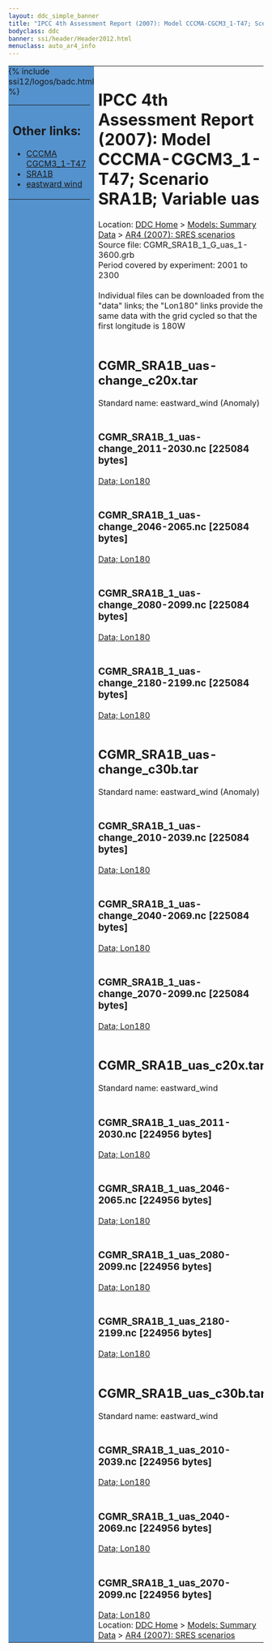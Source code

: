 ```yaml
---
layout: ddc_simple_banner
title: "IPCC 4th Assessment Report (2007): Model CCCMA-CGCM3_1-T47; Scenario SRA1B; Variable uas"
bodyclass: ddc
banner: ssi/header/Header2012.html
menuclass: auto_ar4_info
---
```



<table width="100%" border="0" cellspacing="0" cellpadding="0" style="border-collapse: collapse;">
<tr style="margin:0;padding:0;border:0;">
<td style="margin:0;padding:0;border:0;height:1pt;width:150pt;background:#5492CD;" valign="top" >

<div id="lh-col2" class="auto_ar4_info">
<table class="menumain" bgcolor="#5492CD" cellspacing="0" width="100%" border="0">
<tr><td>
<h2> Other links:</h2>
<ul>
<li><a href="/auto/ar4/model-CCCMA-CGCM3_1-T47.html">CCCMA<br/>CGCM3_1-T47</a></li>
<li><a href="/auto/ar4/scenario-SRA1B.html">SRA1B</a></li>
<li><a href="/auto/ar4/var-eastward_wind.html">eastward wind</a></li>
</ul>
</td></tr>
{% include ssi12/logos/badc.html %}
</table>
</div>
</td>
<td><h1>IPCC 4th Assessment Report (2007): Model CCCMA-CGCM3_1-T47; Scenario SRA1B; Variable uas</h1>

<!-- Breadcrumb1 -->
<div id="breadcrumb1" align="left">
Location: <a href="/index.html">DDC Home</a> > <a href="/sim/gcm_clim/">Models: Summary Data</a>
> <a href="/sim/gcm_clim/SRES_AR4/index.html">AR4 (2007): SRES scenarios</a>
</div>
<!-- End of Breadcrumb1 -->Source file: CGMR_SRA1B_1_G_uas_1-3600.grb
<br/>
Period covered by experiment: 2001 to 2300<br/>
<br/>Individual files can be downloaded from the "data" links; the "Lon180" links provide the same data
         with the grid cycled so that the first longitude is 180W<br/>
<br/><h2>CGMR_SRA1B_uas-change_c20x.tar</h2>
Standard name: eastward_wind (Anomaly)<br>
<br/><h3>CGMR_SRA1B_1_uas-change_2011-2030.nc [225084 bytes]</h3>
<a href="/cgi-bin/downl/ar4_nc/uas/CGMR_SRA1B_1_uas-change_2011-2030.nc">Data; </a><a href="/cgi-bin/downl/ar4_nc/uas/CGMR_SRA1B_1_uas-change_2011-2030.cyto180.nc"> Lon180</a><br/>
<br/><h3>CGMR_SRA1B_1_uas-change_2046-2065.nc [225084 bytes]</h3>
<a href="/cgi-bin/downl/ar4_nc/uas/CGMR_SRA1B_1_uas-change_2046-2065.nc">Data; </a><a href="/cgi-bin/downl/ar4_nc/uas/CGMR_SRA1B_1_uas-change_2046-2065.cyto180.nc"> Lon180</a><br/>
<br/><h3>CGMR_SRA1B_1_uas-change_2080-2099.nc [225084 bytes]</h3>
<a href="/cgi-bin/downl/ar4_nc/uas/CGMR_SRA1B_1_uas-change_2080-2099.nc">Data; </a><a href="/cgi-bin/downl/ar4_nc/uas/CGMR_SRA1B_1_uas-change_2080-2099.cyto180.nc"> Lon180</a><br/>
<br/><h3>CGMR_SRA1B_1_uas-change_2180-2199.nc [225084 bytes]</h3>
<a href="/cgi-bin/downl/ar4_nc/uas/CGMR_SRA1B_1_uas-change_2180-2199.nc">Data; </a><a href="/cgi-bin/downl/ar4_nc/uas/CGMR_SRA1B_1_uas-change_2180-2199.cyto180.nc"> Lon180</a><br/>
<br/><h2>CGMR_SRA1B_uas-change_c30b.tar</h2>
Standard name: eastward_wind (Anomaly)<br>
<br/><h3>CGMR_SRA1B_1_uas-change_2010-2039.nc [225084 bytes]</h3>
<a href="/cgi-bin/downl/ar4_nc/uas/CGMR_SRA1B_1_uas-change_2010-2039.nc">Data; </a><a href="/cgi-bin/downl/ar4_nc/uas/CGMR_SRA1B_1_uas-change_2010-2039.cyto180.nc"> Lon180</a><br/>
<br/><h3>CGMR_SRA1B_1_uas-change_2040-2069.nc [225084 bytes]</h3>
<a href="/cgi-bin/downl/ar4_nc/uas/CGMR_SRA1B_1_uas-change_2040-2069.nc">Data; </a><a href="/cgi-bin/downl/ar4_nc/uas/CGMR_SRA1B_1_uas-change_2040-2069.cyto180.nc"> Lon180</a><br/>
<br/><h3>CGMR_SRA1B_1_uas-change_2070-2099.nc [225084 bytes]</h3>
<a href="/cgi-bin/downl/ar4_nc/uas/CGMR_SRA1B_1_uas-change_2070-2099.nc">Data; </a><a href="/cgi-bin/downl/ar4_nc/uas/CGMR_SRA1B_1_uas-change_2070-2099.cyto180.nc"> Lon180</a><br/>
<br/><h2>CGMR_SRA1B_uas_c20x.tar</h2>
Standard name: eastward_wind<br>
<br/><h3>CGMR_SRA1B_1_uas_2011-2030.nc [224956 bytes]</h3>
<a href="/cgi-bin/downl/ar4_nc/uas/CGMR_SRA1B_1_uas_2011-2030.nc">Data; </a><a href="/cgi-bin/downl/ar4_nc/uas/CGMR_SRA1B_1_uas_2011-2030.cyto180.nc"> Lon180</a><br/>
<br/><h3>CGMR_SRA1B_1_uas_2046-2065.nc [224956 bytes]</h3>
<a href="/cgi-bin/downl/ar4_nc/uas/CGMR_SRA1B_1_uas_2046-2065.nc">Data; </a><a href="/cgi-bin/downl/ar4_nc/uas/CGMR_SRA1B_1_uas_2046-2065.cyto180.nc"> Lon180</a><br/>
<br/><h3>CGMR_SRA1B_1_uas_2080-2099.nc [224956 bytes]</h3>
<a href="/cgi-bin/downl/ar4_nc/uas/CGMR_SRA1B_1_uas_2080-2099.nc">Data; </a><a href="/cgi-bin/downl/ar4_nc/uas/CGMR_SRA1B_1_uas_2080-2099.cyto180.nc"> Lon180</a><br/>
<br/><h3>CGMR_SRA1B_1_uas_2180-2199.nc [224956 bytes]</h3>
<a href="/cgi-bin/downl/ar4_nc/uas/CGMR_SRA1B_1_uas_2180-2199.nc">Data; </a><a href="/cgi-bin/downl/ar4_nc/uas/CGMR_SRA1B_1_uas_2180-2199.cyto180.nc"> Lon180</a><br/>
<br/><h2>CGMR_SRA1B_uas_c30b.tar</h2>
Standard name: eastward_wind<br>
<br/><h3>CGMR_SRA1B_1_uas_2010-2039.nc [224956 bytes]</h3>
<a href="/cgi-bin/downl/ar4_nc/uas/CGMR_SRA1B_1_uas_2010-2039.nc">Data; </a><a href="/cgi-bin/downl/ar4_nc/uas/CGMR_SRA1B_1_uas_2010-2039.cyto180.nc"> Lon180</a><br/>
<br/><h3>CGMR_SRA1B_1_uas_2040-2069.nc [224956 bytes]</h3>
<a href="/cgi-bin/downl/ar4_nc/uas/CGMR_SRA1B_1_uas_2040-2069.nc">Data; </a><a href="/cgi-bin/downl/ar4_nc/uas/CGMR_SRA1B_1_uas_2040-2069.cyto180.nc"> Lon180</a><br/>
<br/><h3>CGMR_SRA1B_1_uas_2070-2099.nc [224956 bytes]</h3>
<a href="/cgi-bin/downl/ar4_nc/uas/CGMR_SRA1B_1_uas_2070-2099.nc">Data; </a><a href="/cgi-bin/downl/ar4_nc/uas/CGMR_SRA1B_1_uas_2070-2099.cyto180.nc"> Lon180</a><br/>
<!-- Breadcrumb2 -->
<div id="breadcrumb2" align="left">
Location: <a href="/index.html">DDC Home</a> > <a href="/sim/gcm_clim/">Models: Summary Data</a>
> <a href="/sim/gcm_clim/SRES_AR4/index.html">AR4 (2007): SRES scenarios</a>
</div>
<!-- End of Breadcrumb2 --></td></tr></table>

